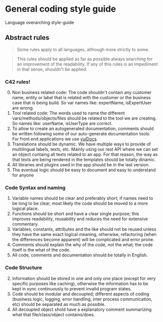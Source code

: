 # General coding style guide

Language overarching style-guide

## Abstract rules

> Some rules apply to all languages, although more strictly to some.

> This rules should be applied as far as possible always searching for an improvement of the readability. If any of this rules is an impediment in that sense, shouldn't be applied.

### C42 rules! ###

0. Non business related code: The code shouldn't contain any customer name, entity or label that is related with the customer or the business case that is being build. So var names like: expertName, isExpertUser are wrong.
0. Tool related code: The words used to name the different vars/methods/objects/files should be related to the tool we are creating. So names like: userName, isUserType are correct.
0. To allow to create an autogenerated documentation, comments should be written following some of our auto-generate documentation tools. For front end applications we use [yuiDocs](http://yui.github.io/yuidoc/ "yuiDocs	").
0. Translations should be dynamic. We have multiple ways to provide of multilingual labels, texts, etc. Mainly using our rest API where we can set an object containg all texts related to an app. For that reason, the way as that texts are being rendered in the templates should be totally dinamic.
0. All libraries and plugins used in the app should be in the last version.
0. The eventual logic should be easy to document and easy to understand for anyone

### Code Syntax and naming ###

1. Variable names should be clear and preferably short; if names need to be long to be clear, most likely the code should be moved to a more logical place.
1. Functions should be short and have a clear single purpose; this improves readability, reusability and reduces the need for extensive commentary.
1. Variables, constants, attributes and the like should not be reused unless they have the same exact logical meaning, otherwise, refactoring (when the differences become apparent) will be complicated and error prone.
1. Comments should explain the why of the code, not the what; the code itself is the what of the code.
1. All code, comments and documentation should be totally in English.

### Code Structure ###

2. Information should be stored in one and only one place (except for very specific purposes like caching), otherwise the information has to be kept in sync continuously to prevent invalid program states.
2. Code should be modular and decoupled; different aspects of coding (business logic, logging, error handling, inter process communication, etc) should be separated as much as possible.
2. All decoupled object shold have a explanatory comment summarizing what that file/class/object contains/does.
